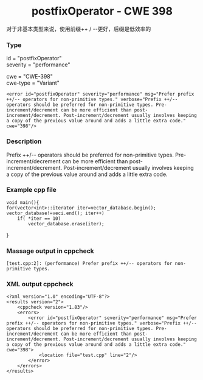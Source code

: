 # <center> postfixOperator - CWE 398

对于非基本类型来说，使用前缀++ / --更好，后缀是低效率的

### Type

id = "postfixOperator"  
severity = "performance"

cwe = "CWE-398"  
cwe-type = "Variant"

    <error id="postfixOperator" severity="performance" msg="Prefer prefix ++/-- operators for non-primitive types." verbose="Prefix ++/-- operators should be preferred for non-primitive types. Pre-increment/decrement can be more efficient than post-increment/decrement. Post-increment/decrement usually involves keeping a copy of the previous value around and adds a little extra code." cwe="398"/>



### Description

Prefix ++/-- operators should be preferred for non-primitive types. Pre-increment/decrement can be more efficient than post-increment/decrement. Post-increment/decrement usually involves keeping a copy of the previous value around and adds a little extra code.


### Example cpp file

	void main(){  
	for(vector<int>::iterator iter=vector_database.begin(); vector_database!=veci.end(); iter++)
		if( *iter == 10)
			vector_database.erase(iter);

}


### Massage output in cppcheck

	[test.cpp:2]: (performance) Prefer prefix ++/-- operators for non-primitive types.




### XML output cppcheck
	
	<?xml version="1.0" encoding="UTF-8"?>
	<results version="2">
	    <cppcheck version="1.83"/>
	    <errors>
	        <error id="postfixOperator" severity="performance" msg="Prefer prefix ++/-- operators for non-primitive types." verbose="Prefix ++/-- operators should be preferred for non-primitive types. Pre-increment/decrement can be more efficient than post-increment/decrement. Post-increment/decrement usually involves keeping a copy of the previous value around and adds a little extra code." cwe="398">
	            <location file="test.cpp" line="2"/>
	        </error>
	    </errors>
	</results>

